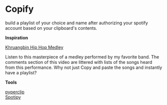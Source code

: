 # Copify 

build a playlist of your choice and name after authorizing your spotify account based on your clipboard's contents.

**Inspiration**

[Khruangbin Hip Hop Medley](https://www.youtube.com/watch?v=m0CB1q8CKoU) 

Listen to this masterpiece of a medley performed by my favorite band. The comments section of this video are littered with lists of the songs heard from this performance. Why not just Copy and paste the songs and instantly have a playlist? 


**Tools**

[pyperclip](https://pypi.org/project/pyperclip/)  
[Spotipy](https://spotipy.readthedocs.io/en/2.24.0/)
